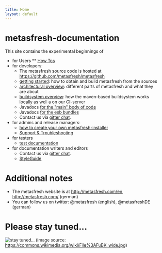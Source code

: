 ```yaml
---
title: Home
layout: default
---
```


# metasfresh-documentation

This site contains the experimental beginnings of

* for Users
** [How Tos](howto_static/)
* for developers:
  - The metasfresh source code is hosted at https://github.com/metasfresh/metasfresh
  - [getting started](developers/en/developer_doc_getting_started): how to obtain and build metasfresh from the sources
  - [architectural overview](developers/en/developer_doc_metasfresh_overview): different parts of metasfresh and what they are about
  - [buildsystem overview](infrastructure/en/CI_infrastructure): how the maven-based buildsystem works locally as well a on our CI-server
  - Javadocs [for the "main" body of code](http://metasfresh.com/javadoc/metasfresh-master/) 
  - Javadocs [for the esb bundles](http://metasfresh.com/javadoc/metasfresh-esb-master/)
  - Contact us via [gitter chat](https://gitter.im/metasfresh/metasfresh).
* for admins and release managers:
  - [how to create your own metasfresh-installer](admins/installer_scripts/EN/build_new_release)
  - [Support & Troubleshooting](support_static/EN/)
* for testers
  - [test documentation](tests_static/)
* for documentation writers and editors  
  - Contact us via [gitter chat](https://gitter.im/metasfresh/metasfresh-documentation).
  - [StyleGuide](https://github.com/metasfresh/metasfresh-documentation/blob/master/StyleGuide.md)
 

# Additional notes

* The metasfresh website is at http://metasfresh.com/en, http://metasfresh.com/ (german)
* You can follow us on twitter: @metasfresh (english), @metasfreshDE (german)

# Please stay tuned...

![stay tuned...](https://upload.wikimedia.org/wikipedia/commons/0/0b/FuBK_wide.jpg)
(image source: https://commons.wikimedia.org/wiki/File%3AFuBK_wide.jpg)
